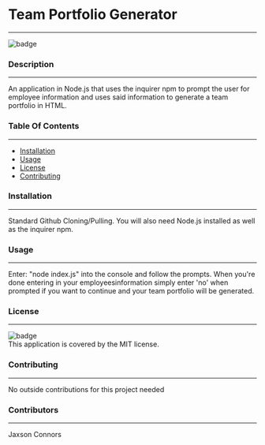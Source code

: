 # **Team Portfolio Generator**
  ___
  ![badge](https://img.shields.io/badge/license-MIT-brightgreen)<br />

  ### **Description**
  ___
  An application in Node.js that uses the inquirer npm to prompt the user for employee information and uses said information to generate a team portfolio in HTML.


  ### **Table Of Contents**
  ___
  * [Installation](#Installation)
  * [Usage](#Usage)
  * [License](#License)
  * [Contributing](#Contributing)

  ### **Installation**
  ___
  Standard Github Cloning/Pulling. You will also need Node.js installed as well as the inquirer npm.


  ### **Usage**
  ___
  Enter: "node index.js" into the console and follow the prompts. When you're done entering in your employeesinformation simply enter 'no' when prompted if you want to continue and your team portfolio will be generated.


  ### **License**
  ___
  ![badge](https://img.shields.io/badge/license-MIT-brightgreen)
  <br />
  This application is covered by the MIT license. 


  ### **Contributing**
  ___
  No outside contributions for this project needed


  ### **Contributors**
  ___
  Jaxson Connors